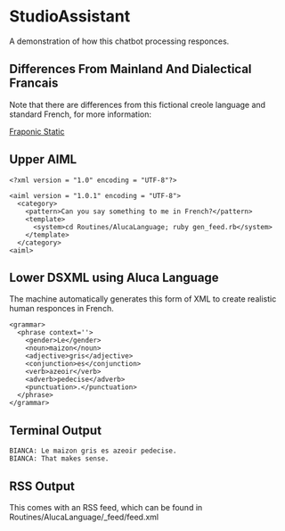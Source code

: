 # StudioAssistant
A demonstration of how this chatbot processing responces.

## Differences From Mainland And Dialectical Francais
Note that there are differences from this fictional creole language and standard French, for more information:

[Fraponic Static](https://lwflouisa.github.io/StudioAssistant/FraponicStatic/)

## Upper AIML
~~~
<?xml version = "1.0" encoding = "UTF-8"?>

<aiml version = "1.0.1" encoding = "UTF-8">
  <category>
    <pattern>Can you say something to me in French?</pattern>
    <template>
      <system>cd Routines/AlucaLanguage; ruby gen_feed.rb</system>
    </template>
  </category>
<aiml>
~~~

## Lower DSXML using Aluca Language
The machine automatically generates this form of XML to create realistic human responces in French.

~~~DSXML
<grammar>
  <phrase context=''>
    <gender>Le</gender>
    <noun>maizon</noun>
    <adjective>gris</adjective>
    <conjunction>es</conjunction>
    <verb>azeoir</verb>
    <adverb>pedecise</adverb>
    <punctuation>.</punctuation>
  </phrase>
</grammar> 
~~~

## Terminal Output
~~~
BIANCA: Le maizon gris es azeoir pedecise.
BIANCA: That makes sense.
~~~

## RSS Output
This comes with an RSS feed, which can be found in Routines/AlucaLanguage/_feed/feed.xml
